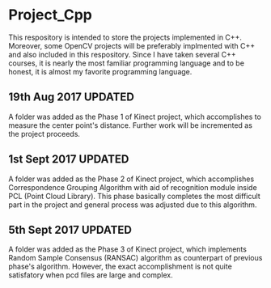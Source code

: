 # Project_Cpp

This respository is intended to store the projects implemented in C++. Moreover, some OpenCV projects will be preferably implmented with C++ and also included in this respository. Since I have taken several C++ courses, it is nearly the most familiar programming language and to be honest, it is almost my favorite programming language.


19th Aug 2017 UPDATED
--
A folder was added as the Phase 1 of Kinect project, which accomplishes to measure the center point's distance. Further work will be incremented as the project proceeds. 

1st Sept 2017 UPDATED
--
A folder was added as the Phase 2 of Kinect project, which accomplishes Correspondence Grouping Algorithm with aid of recognition module inside PCL (Point Cloud Library). This phase basically completes the most difficult part in the project and general process was adjusted due to this algorithm.

5th Sept 2017 UPDATED
--
A folder was added as the Phase 3 of Kinect project, which implements Random Sample Consensus (RANSAC) algorithm as counterpart of previous phase's algorithm. However, the exact accomplishment is not quite satisfatory when pcd files are large and complex.
